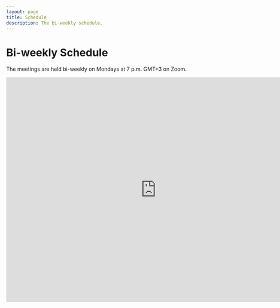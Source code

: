```yaml
---
layout: page
title: Schedule
description: The bi-weekly schedule.
---
```


# Bi-weekly Schedule

The meetings are held bi-weekly on Mondays at 7 p.m. GMT+3 on Zoom.

<iframe src="https://calendar.google.com/calendar/embed?height=600&wkst=2&bgcolor=%23ffffff&ctz=Europe%2FBrussels&showCalendars=1&showTabs=1&showPrint=0&showDate=1&src=ZmY3NTg2MDMxMzE1ZmYwMjZmZTAzNjY1ZjczNDA4NTI3NmQxNmJjY2NkMjJiN2U3NWZmNTJhOThmYTMxODZkNkBncm91cC5jYWxlbmRhci5nb29nbGUuY29t&color=%237CB342" style="border-width:0" width="800" height="600" frameborder="0" scrolling="no"></iframe>
